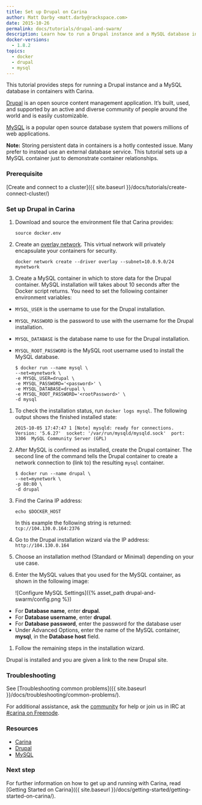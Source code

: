```yaml
---
title: Set up Drupal on Carina
author: Matt Darby <matt.darby@rackspace.com>
date: 2015-10-26
permalink: docs/tutorials/drupal-and-swarm/
description: Learn how to run a Drupal instance and a MySQL database in containers with Carina
docker-versions:
  - 1.8.2
topics:
  - docker
  - drupal
  - mysql
---
```


This tutorial provides steps for running a Drupal instance and a MySQL database in containers with Carina.

[Drupal](https://drupal.org) is an open source content management application. It’s built, used, and supported by an active and diverse community of people around the world and is easily customizable.

[MySQL](https://mysql.com) is a popular open source database system that powers millions of web applications.

**Note:** Storing persistent data in containers is a hotly contested issue. Many prefer to instead use an external database service. This tutorial sets up a MySQL container just to demonstrate container relationships.

### Prerequisite

[Create and connect to a cluster]({{ site.baseurl }}/docs/tutorials/create-connect-cluster/)

### Set up Drupal in Carina

1. Download and source the environment file that Carina provides:

    `source docker.env`

1. Create an [overlay network](https://docs.docker.com/engine/userguide/networking/get-started-overlay/#step-3-create-the-overlay-network). This virtual network will privately encapsulate your containers for security.

    `docker network create --driver overlay --subnet=10.0.9.0/24 mynetwork`

1. Create a MySQL container in which to store data for the Drupal container. MySQL installation will takes about 10 seconds after the Docker script returns. You need to set the following container environment variables:
  * `MYSQL_USER` is the username to use for the Drupal installation.
  * `MYSQL_PASSWORD` is the password to use with the username for the Drupal installation.
  * `MYSQL_DATABASE` is the database name to use for the Drupal installation.
  * `MYSQL_ROOT_PASSWORD` is the MySQL root username used to install the MySQL database.

      ```
      $ docker run --name mysql \
      --net=mynetwork \
      -e MYSQL_USER=drupal \
      -e MYSQL_PASSWORD='<password>' \
      -e MYSQL_DATABASE=drupal \
      -e MYSQL_ROOT_PASSWORD='<rootPassword>' \
      -d mysql
      ```

1. To check the installation status, run `docker logs mysql`. The following output shows the finished installed state:

    ```
    2015-10-05 17:47:47 1 [Note] mysqld: ready for connections.
    Version: '5.6.27'  socket: '/var/run/mysqld/mysqld.sock'  port: 3306  MySQL Community Server (GPL)
    ```

1. After MySQL is confirmed as installed, create the Drupal container. The second line of the command tells the Drupal container to create a network connection to (link to) the resulting `mysql` container.

    ```
    $ docker run --name drupal \
    --net=mynetwork \
    -p 80:80 \
    -d drupal
    ```

1. Find the Carina IP address:

    `echo $DOCKER_HOST`

    In this example the following string is returned: `tcp://104.130.0.164:2376`

1. Go to the Drupal installation wizard via the IP address: `http://104.130.0.164`
1. Choose an installation method (Standard or Minimal) depending on your use case.
1. Enter the MySQL values that you used for the MySQL container, as shown in the following image:

    ![Configure MySQL Settings]({% asset_path drupal-and-swarm/config.png %})
  * For **Database name**, enter **drupal**.
  * For **Database username**, enter **drupal**.
  * For **Database password**, enter the password for the database user
  * Under Advanced Options, enter the name of the MySQL container, **mysql**, in the **Database host** field.

1. Follow the remaining steps in the installation wizard.

Drupal is installed and you are given a link to the new Drupal site.

### Troubleshooting

See [Troubleshooting common problems]({{ site.baseurl }}/docs/troubleshooting/common-problems/).

For additional assistance, ask the [community](https://community.getcarina.com/) for help or join us in IRC at [#carina on Freenode](http://webchat.freenode.net/?channels=carina).

### Resources

* [Carina](https://app.getcarina.com)
* [Drupal](https://drupal.org)
* [MySQL](https://mysql.com)

### Next step

For further information on how to get up and running with Carina, read [Getting Started on Carina]({{ site.baseurl }}/docs/getting-started/getting-started-on-carina/).
